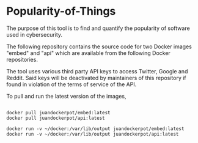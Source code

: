 # Popularity-of-Things

The purpose of this tool is to find and quantify the popularity of software used in cybersecurity.

The following repository contains the source code for two Docker images "embed" and "api" which are available from the following
Docker repositories.

The tool uses various third party API keys to access Twitter, Google and Reddit.
Said keys will be deactivated by maintainers of this repository if found in violation of the terms of service of the API.

To pull and run the latest version of the images,

```

docker pull juandockerpot/embed:latest
docker pull juandockerpot/api:latest

docker run -v ~/docker:/var/lib/output juandockerpot/embed:latest
docker run -v ~/docker:/var/lib/output juandockerpot/api:latest

```